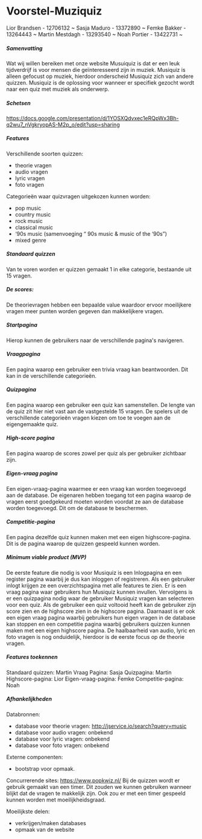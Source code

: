 # Voorstel-Muziquiz
Lior Brandsen - 12706132 ~
Sasja Maduro - 13372890 ~
Femke Bakker - 13264443 ~
Martin Mestdagh - 13293540 ~
Noah Portier - 13422731 ~

##### Samenvatting
Wat wij willen bereiken met onze website Musuiquiz is dat er een leuk tijdverdrijf is voor mensen die geïnteresseerd zijn in muziek. Musiquiz is alleen gefocust op muziek, hierdoor onderscheid Musiquiz zich van andere quizzen. Musiquiz is de oplossing voor wanneer er specifiek gezocht wordt naar een quiz met muziek als onderwerp. 

##### Schetsen
https://docs.google.com/presentation/d/1YOSXQdvxec1eRQpWx3Bh-q2wu7_nVgkryopAS-M2p_o/edit?usp=sharing 


##### Features

Verschillende soorten quizzen:
* theorie vragen
* audio vragen
* lyric vragen
* foto vragen

Categorieën waar quizvragen uitgekozen kunnen worden:
* pop music
* country music
* rock music
* classical music
* ‘90s music (samenvoeging “ 90s music & music of the ‘90s”)
* mixed genre 

##### Standaard quizzen
Van te voren worden er quizzen gemaakt 1 in elke categorie, bestaande uit 15 vragen. 

##### De scores: 
De theorievragen hebben een bepaalde value waardoor ervoor moeilijkere vragen meer punten worden gegeven dan makkelijkere vragen. 

##### Startpagina
Hierop kunnen de gebruikers naar de verschillende pagina's navigeren.

##### Vraagpagina
Een pagina waarop een gebruiker een trivia vraag kan beantwoorden. Dit kan in de verschillende categorieën.

##### Quizpagina
Een pagina waarop een gebruiker een quiz kan samenstellen. De lengte van de quiz zit hier niet vast aan de vastgestelde 15 vragen. De spelers uit de verschillende categorieën vragen kiezen om toe te voegen aan de eigengemaakte quiz. 

##### High-score pagina
Een pagina waarop de scores zowel per quiz als per gebruiker zichtbaar zijn.

##### Eigen-vraag pagina
Een eigen-vraag-pagina waarmee er een vraag kan worden toegevoegd aan de database. De eigenaren hebben toegang tot een pagina waarop de vragen eerst goedgekeurd moeten worden voordat ze aan de database worden toegevoegd. Dit om de database te beschermen.

##### Competitie-pagina
Een pagina dezelfde quiz kunnen maken met een eigen highscore-pagina. Dit is de pagina waarop de quizzen gespeeld kunnen worden.  

##### Minimum viable product (MVP)
De eerste feature die nodig is voor Musiquiz is een Inlogpagina en een register pagina waarbij je dus kan inloggen of registreren. Als een gebruiker inlogt krijgen ze een overzichtspagina met alle features te zien. Er is een vraag pagina waar gebruikers hun Musiquiz kunnen invullen. Vervolgens is er een quizpagina nodig waar de gebruiker Musiquiz vragen kan selecteren voor een quiz. Als de gebruiker een quiz voltooid heeft kan de gebruiker zijn score zien en de highscore zien in de highscore pagina. Daarnaast is er ook een eigen vraag pagina waarbij gebruikers hun eigen vragen in de database kan stoppen en een competitie pagina waarbij gebruikers quizzen kunnen maken met een eigen highscore pagina. De haalbaarheid van audio, lyric en foto vragen is nog onduidelijk, hierdoor is de eerste focus op de theorie vragen.

##### Features toekennen
Standaard quizzen: Martin
Vraag Pagina: Sasja
Quizpagina: Martin 
Highscore-pagina: Lior
Eigen-vraag-pagina: Femke
Competitie-pagina: Noah

##### Afhankelijkheden
Databronnen: 
* database voor theorie vragen: http://jservice.io/search?query=music
* database voor audio vragen: onbekend
* database voor lyric vragen: onbekend
* database voor foto vragen: onbekend


Externe componenten:
* bootstrap voor opmaak.


Concurrerende sites: 
https://www.popkwiz.nl/ 
Bij de quizzen wordt er gebruik gemaakt van een timer. Dit zouden we kunnen gebruiken wanneer blijkt dat de vragen te makkelijk zijn. Ook zou er met een timer gespeeld kunnen worden met moeilijkheidsgraad. 

Moeilijkste delen:
* verkrijgen/maken databases
* opmaak van de website

> 




